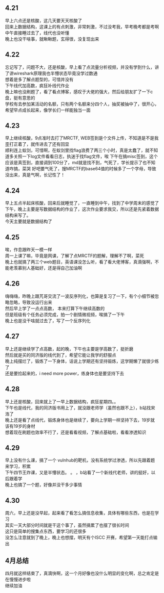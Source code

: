 ## 4.21
  早上六点还是核酸，这几天要天天核酸了    
  回来上数据结构，这课上的有点刺激，非常刺激，不过没考我，早考晚考都是考啊       
  中午直接睡过去了，线代也没听懂    
  晚上也没干啥事，就瞅瞅题，玄得很，没复现出来       
  
## 4.22
  忘记写了，问题不大，还是核酸，早上看了点流量分析视频，并没有学到什么，讲了讲wireshark原理我也半懵状态毕竟没学过数通      
  想着是多了解点题型的，可惜并没有      
  下午线代加高数，疯狂补线代作业    
  晚上嘛也没刷题了，看了看点博客，感叹于大佬的强大，然后给朋友扩了一下c盘，挺有意思的      
  学校有去参加某活动的名额，只有两个名额来分四个人，抽奖被抽中了，很开心，希望早点成长起来，像学长们一样能独当一面     
  
  
## 4.23
 早上继续核酸，9点准时去打了MRCTF, WEB签到是个文件上传，不知道是不是我歪打正着了，就传进去了还有回显  
顺利连上蚁剑，可惜啊，在蚁剑里找flag浪费了两三个小时，真是太蠢了，就不知道多关照一下log文件看看日志，执迷于找flag文件，唉 
  下午在搞misc签到，这个应该是真签到，直接调到100分了，md就是找不到，气死了，学长提示了也不知道咋搞，菜哭 
  好吧要气死了，搜MRCTF的base64值的时候多了一个字母，导致没出来，真是气啊，长记性了！    
  
## 4.24
  早上五点半起床核酸，回来后就睡觉了，一直睡到中午，找到了中学周末的感觉了            
  下午，晚上主要是写数据结构的作业了，这次作业要求我交，所以还是先紧着数据结构来写了。   
  今天主要就是数据结构了       
  
## 4.25
  唉，作息跟昨天一模一样        
  周一上课了嘛，毕竟是网课，了解了点MRCTF的题解，理解不了啊，菜死   
  晚上也就搞了两三个web题目，英语课没怎么听，看了看大佬博客，真滴强啊，不能老羡慕别人基础好，还是得自己加油啊   
  
## 4.26
  嗨嗨嗨，昨晚上跟芃哥交流了一波反序列化，也算是复习了一下，有个小细节被忽略忽略，导致没运行出来   
  然后早上学了一点点高数， 本来打算下午继续高数的  
  但是班级有个任务必须完成，拍一个剧情微视频，唉搞了一下午      
  晚上也是没干啥就过去了，写了一个反序列化         
  
## 4.27
  早上还是继续学了点高数，起的晚，下午也主要是学高数了，挺折磨    
  然后就是买的同济版的线代到了，希望它能让我学的舒服点     
  晚上纯摆烂了，锻炼了一下身体，话说上学期还有坚持锻炼，这学期懒了就很少练了   
  还是要捡起来的，i need more power，练身体也是要坚持下去       
  
  
## 4.28
  早上还是核酸，回来就上了一早上数据结构，疯狂星期四。。   
  下午也是线代，我的同济版书用上了，就没跟老师学（虽然也跟不上），b站找宋浩了    
  晚上还是看了点线代，锻炼身体也是继续了，要向上学期一样坚持下去，19岁就该有19岁的身材             
  想着现在刷题也效率不行了，还是看看视频，了解点基础啦，看看渗透知识     
  
## 4.29
早上没有什么课，搞了一个 vulnhub的靶机，没有系统学过渗透，所以先跟着题来学习，积累    
下午四节王炸课，又是半懵状态。 。 ，b站看了一个新线代老师，讲的挺好，以后跟着学   
晚上也搞了一个题，好像并没干多少事情

## 4.30
周六，早上还是没早起，起来看了看怎么搞信息收集，具体有哪些东西，也是在学习      
其实一天大部分时间就是干这个事了，虽然搞累了也摆了很长时间   
这只是简单的搜集点东西，要学习的还很多   
没怎么注意就到了晚上，晚上也想摆，明天有个ISCC 开赛，希望第一天能打点输出  

## 4月总结
四月就这样结束了，真滴快啊，这一个月好像也没什么明显的变化啊，总之肯定是在慢慢进步啦  
继续加油



